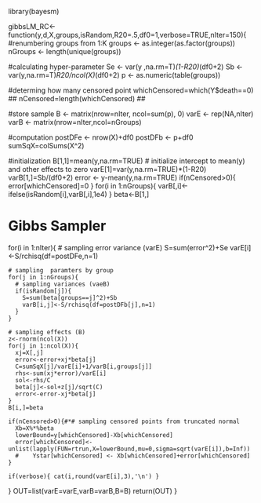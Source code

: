 library(bayesm)

gibbsLM_RC<-function(y,d,X,groups,isRandom,R20=.5,df0=1,verbose=TRUE,nIter=150){
  #renumbering groups from 1:K
  groups <- as.integer(as.factor(groups))
  nGroups <- length(unique(groups))
  
  #calculating hyper-parameter
  Se <- var(y ,na.rm=T)*(1-R20)*(df0+2)
  Sb <- var(y,na.rm=T)*R20/ncol(X)*(df0+2)
  p <- as.numeric(table(groups))
  
  #determing how many censored point
  whichCensored=which(Y$death==0) ## 
  nCensored=length(whichCensored) ##
  
  #store sample
  B <- matrix(nrow=nIter, ncol=sum(p), 0) 
  varE <- rep(NA,nIter) 
  varB <- matrix(nrow=nIter,ncol=nGroups)
  
  #computation
  postDFe <- nrow(X)+df0 
  postDFb <- p+df0 
  sumSqX=colSums(X^2)
  
  #initialization
  B[1,1]=mean(y,na.rm=TRUE) # initialize intercept to mean(y) and other effects to zero 
  varE[1]=var(y,na.rm=TRUE)*(1-R20) 
  varB[1,]=Sb/(df0+2) 
  error <- y-mean(y,na.rm=TRUE) 
  if(nCensored>0){
    error[whichCensored]=0
  }
  for(i in 1:nGroups){ 
    varB[,i]<-ifelse(isRandom[i],varB[,i],1e4) 
  }
  beta<-B[1,]
  
  # Gibbs Sampler
  for(i in 1:nIter){
    # sampling error variance (varE)
    S=sum(error^2)+Se
    varE[i]<-S/rchisq(df=postDFe,n=1)
    
    # sampling  paramters by group
    for(j in 1:nGroups){
      # sampling variances (vaeB)
      if(isRandom[j]){              
        S=sum(beta[groups==j]^2)+Sb
        varB[i,j]<-S/rchisq(df=postDFb[j],n=1)
      }
    }
    
    # sampling effects (B)
    z<-rnorm(ncol(X))
    for(j in 1:ncol(X)){
      xj=X[,j]
      error<-error+xj*beta[j]
      C=sumSqX[j]/varE[i]+1/varB[i,groups[j]]
      rhs<-sum(xj*error)/varE[i]
      sol<-rhs/C
      beta[j]<-sol+z[j]/sqrt(C)
      error<-error-xj*beta[j]
    } 
    B[i,]=beta
    
    if(nCensored>0){#*# sampling censored points from truncated normal
      Xb=X%*%beta
      lowerBound=y[whichCensored]-Xb[whichCensored]
      error[whichCensored]<-unlist(lapply(FUN=rtrun,X=lowerBound,mu=0,sigma=sqrt(varE[i]),b=Inf))
      #    Ystar[whichCensored] <- Xb[whichCensored]+error[whichCensored]
    }
    
    if(verbose){ cat(i,round(varE[i],3),'\n') }
  }
  OUT=list(varE=varE,varB=varB,B=B)
  return(OUT)
}

